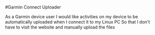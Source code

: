 #Garmin Connect Uploader

As a Garmin device user
I would like activities on my device to be automatically uploaded when I connect it to my Linux PC
So that I don't have to visit the website and manually upload the files
